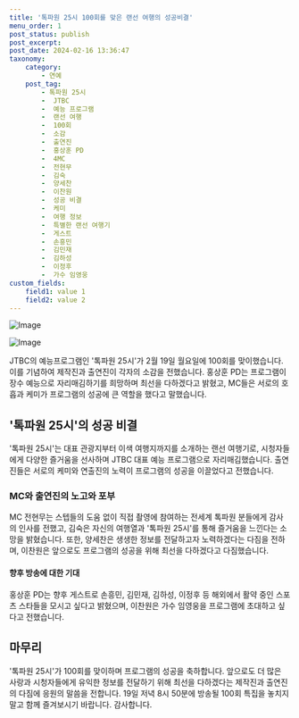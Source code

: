 ```yaml
---
title: '톡파원 25시 100회를 맞은 랜선 여행의 성공비결'
menu_order: 1
post_status: publish
post_excerpt: 
post_date: 2024-02-16 13:36:47
taxonomy:
    category:
        - 연예
    post_tag:
        - 톡파원 25시
        -  JTBC
        -  예능 프로그램
        -  랜선 여행
        -  100회
        -  소감
        -  출연진
        -  홍상훈 PD
        -  4MC
        -  전현무
        -  김숙
        -  양세찬
        -  이찬원
        -  성공 비결
        -  케미
        -  여행 정보
        -  특별한 랜선 여행기
        -  게스트
        -  손흥민
        -  김민재
        -  김하성
        -  이정후
        -  가수 임영웅
custom_fields:
    field1: value 1
    field2: value 2
---
```


![Image](https://ssl.pstatic.net/mimgnews/image/016/2024/02/15/20240215050720_0_20240215214001419.jpg?type=w540)

![Image](https://mimgnews.pstatic.net/image/016/2024/02/15/20240215050721_0_20240215214001424.jpg?type=w540)

JTBC의 예능프로그램인 '톡파원 25시'가 2월 19일 월요일에 100회를 맞이했습니다. 이를 기념하여 제작진과 출연진이 각자의 소감을 전했습니다. 홍상훈 PD는 프로그램이 장수 예능으로 자리매김하기를 희망하며 최선을 다하겠다고 밝혔고, MC들은 서로의 호흡과 케미가 프로그램의 성공에 큰 역할을 했다고 말했습니다.
## '톡파원 25시'의 성공 비결
'톡파원 25시'는 대표 관광지부터 이색 여행지까지를 소개하는 랜선 여행기로, 시청자들에게 다양한 즐거움을 선사하며 JTBC 대표 예능 프로그램으로 자리매김했습니다. 출연진들은 서로의 케미와 연출진의 노력이 프로그램의 성공을 이끌었다고 전했습니다.
### MC와 출연진의 노고와 포부
MC 전현무는 스텝들의 도움 없이 직접 촬영에 참여하는 전세계 톡파원 분들에게 감사의 인사를 전했고, 김숙은 자신의 여행열과 '톡파원 25시'를 통해 즐거움을 느낀다는 소망을 밝혔습니다. 또한, 양세찬은 생생한 정보를 전달하고자 노력하겠다는 다짐을 전하며, 이찬원은 앞으로도 프로그램의 성공을 위해 최선을 다하겠다고 다짐했습니다.
#### 향후 방송에 대한 기대
홍상훈 PD는 향후 게스트로 손흥민, 김민재, 김하성, 이정후 등 해외에서 활약 중인 스포츠 스타들을 모시고 싶다고 밝혔으며, 이찬원은 가수 임영웅을 프로그램에 초대하고 싶다고 전했습니다.
## 마무리
'톡파원 25시'가 100회를 맞이하며 프로그램의 성공을 축하합니다. 앞으로도 더 많은 사랑과 시청자들에게 유익한 정보를 전달하기 위해 최선을 다하겠다는 제작진과 출연진의 다짐에 응원의 말씀을 전합니다. 19일 저녁 8시 50분에 방송될 100회 특집을 놓치지 말고 함께 즐겨보시기 바랍니다. 감사합니다.
